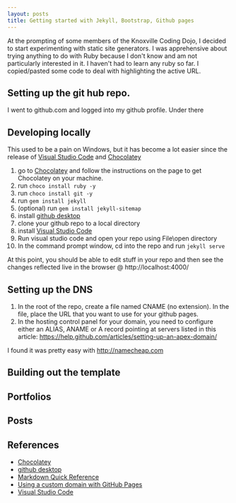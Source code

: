 ```yaml
---
layout: posts
title: Getting started with Jekyll, Bootstrap, Github pages
---
```


At the prompting of some members of the Knoxville Coding Dojo, I decided to start experimenting with static site generators.  I was apprehensive about trying anything to do with Ruby because I don't know and am not particularly interested in it.  I haven't had to learn any ruby so far.  I copied/pasted some code to deal with highlighting the active URL.

## Setting up the git hub repo.
I went to github.com and logged into my github profile.  Under there 

## Developing locally
This used to be a pain on Windows, but it has become a lot easier since the release of [Visual Studio Code](https://code.visualstudio.com/) and [Chocolatey](https://chocolatey.org/) 
1. go to [Chocolatey]("https://chocolatey.org/") and follow the instructions on the page to get Chocolatey on your machine.
2. run `choco install ruby -y`
3. run `choco install git -y`
4. run `gem install jekyll`
5. (optional) run `gem install jekyll-sitemap`
6. install [github desktop](https://desktop.github.com/)
7. clone your github repo to a local directory
8. install [Visual Studio Code](https://code.visualstudio.com/) 
9. Run visual studio code and open your repo using File\open directory
10. In the command prompt window, cd into the repo and run `jekyll serve`

At this point, you should be able to edit stuff in your repo and then see the changes reflected live in the browser @ http://localhost:4000/


## Setting up the DNS
1. In the root of the repo, create a file named CNAME (no extension).  In the file, place the URL that you want to use for your github pages.
2. In the hosting control panel for your domain, you need to configure either an ALIAS, ANAME or A record pointing at servers listed in this article: https://help.github.com/articles/setting-up-an-apex-domain/

I found it was pretty easy with http://namecheap.com

## Building out the template

## Portfolios

## Posts

## References
* [Chocolatey]("https://chocolatey.org/")
* [github desktop](https://desktop.github.com/)
* [Markdown Quick Reference](https://github.com/adam-p/markdown-here/wiki/Markdown-Cheatsheet)
* [Using a custom domain with GitHub Pages](https://help.github.com/articles/using-a-custom-domain-with-github-pages/)
* [Visual Studio Code](https://code.visualstudio.com/) 
